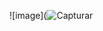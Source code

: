 ![image](![Capturar](https://github.com/user-attachments/assets/a88b9857-f4dc-4d91-adeb-d34dc403a0f9)
